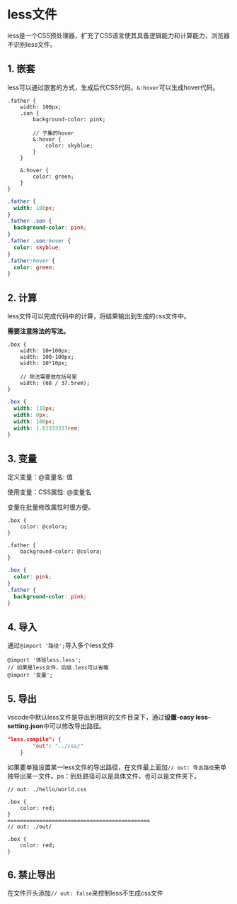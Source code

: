 # less文件

less是一个CSS预处理器，扩充了CSS语言使其具备逻辑能力和计算能力，浏览器不识别less文件。

## 1. 嵌套

less可以通过嵌套的方式，生成后代CSS代码。`&:hover`可以生成hover代码。

```less
.father {
    width: 100px;
    .son {
        background-color: pink;

        // 子集的hover
        &:hover {
            color: skyblue;
        }
    }

    &:hover {
        color: green;
    }
}
```

```css
.father {
  width: 100px;
}
.father .son {
  background-color: pink;
}
.father .son:hover {
  color: skyblue;
}
.father:hover {
  color: green;
}
```

## 2. 计算

less文件可以完成代码中的计算，将结果输出到生成的css文件中。

**需要注意除法的写法。**

```less
.box {
    width: 10+100px;
    width: 100-100px;
    width: 10*10px;

    // 除法需要放在括号里
    width: (68 / 37.5rem);
}
```

```css
.box {
  width: 110px;
  width: 0px;
  width: 100px;
  width: 1.81333333rem;
}
```

## 3. 变量

定义变量：@变量名: 值

使用变量：CSS属性: @变量名

变量在批量修改属性时很方便。

```less
.box {
    color: @colora;
}

.father {
    background-color: @colora;
}
```

```css
.box {
  color: pink;
}
.father {
  background-color: pink;
}
```

## 4. 导入

通过`@import '路径';`导入多个less文件

```less
@import '体验less.less';
// 如果是less文件，后缀.less可以省略
@import '变量';
```

## 5. 导出

vscode中默认less文件是导出到相同的文件目录下，通过**设置-easy less-setting.json**中可以修改导出路径。

```json
"less.compile": {
        "out": "../css/"
    }
```

如果要单独设置某一less文件的导出路径，在文件最上面加`// out: 导出路径`来单独导出某一文件。ps：到处路径可以是具体文件，也可以是文件夹下。

```less
// out: ./hello/world.css

.box {
    color: red;
}
=============================================
// out: ./out/

.box {
    color: red;
}
```

## 6. 禁止导出

在文件开头添加`// out: false`来控制less不生成css文件


